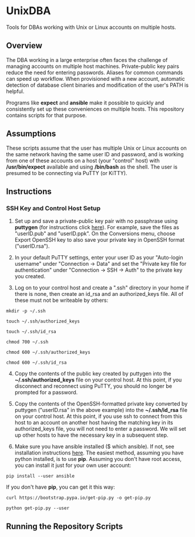 # UnixDBA
Tools for DBAs working with Unix or Linux accounts on multiple hosts.

## Overview
The DBA working in a large enterprise often faces the challenge of managing accounts on multiple host machines. Private-public key pairs reduce the need for entering passwords. Aliases for common commands can speed up workflow. When provisioned with a new account, automatic detection of database client binaries and modification of the user's PATH is helpful. 

Programs like **expect** and **ansible** make it possible to quickly and consistently set up these conveniences on multiple hosts. This repository contains scripts for that purpose.

## Assumptions
These scripts assume that the user has multiple Unix or Linux accounts on the same network having the same user ID and password, and is working from one of these accounts on a host (your "control" host) with **/usr/bin/expect** available and using **/bin/bash** as the shell. The user is presumed to be connecting via PuTTY (or KiTTY).

## Instructions
### SSH Key and Control Host Setup
1. Set up and save a private-public key pair with no passphrase using **puttygen** (for instructions click [here](https://docs.oracle.com/en/cloud/paas/event-hub-cloud/admin-guide/generate-ssh-key-pair-using-puttygen.html)). For example, save the files as "userID.pub" and "userID.ppk". On the Conversions menu, choose Export OpenSSH key to also save your private key in OpenSSH format ("userID.rsa").

2. In your default PuTTY settings, enter your user ID as your "Auto-login username" under "Connection -> Data" and set the "Private key file for authentication" under "Connection -> SSH -> Auth" to the private key you created. 

3. Log on to your control host and create a ".ssh" directory in your home if there is none, then create an id_rsa and an authorized_keys file. All of these must not be writeable by others:

`mkdir -p ~/.ssh`

`touch ~/.ssh/authorized_keys`

`touch ~/.ssh/id_rsa`

`chmod 700 ~/.ssh`

`chmod 600 ~/.ssh/authorized_keys`

`chmod 600 ~/.ssh/id_rsa`

4. Copy the contents of the public key created by puttygen into the **~/.ssh/authorized_keys** file on your control host. At this point, if you disconnect and reconnect using PuTTY, you should no longer be prompted for a password.

5. Copy the contents of the OpenSSH-formatted private key converted by puttygen ("userID.rsa" in the above example) into the **~/.ssh/id_rsa** file on your control host. At this point, if you use ssh to connect from this host to an account on another host having the matching key in its authorized_keys file, you will not need to enter a password. We will set up other hosts to have the necessary key in a subsequent step.

6. Make sure you have ansible installed ($ which ansible). If not, see installation instructions [here](https://docs.ansible.com/ansible/latest/installation_guide/intro_installation.html). The easiest method, assuming you have python installed, is to use **pip**. Assuming you don't have root access, you can install it just for your own user account:

`pip install --user ansible`

If you don't have **pip**, you can get it this way:

`curl https://bootstrap.pypa.io/get-pip.py -o get-pip.py`

`python get-pip.py --user`

## Running the Repository Scripts

